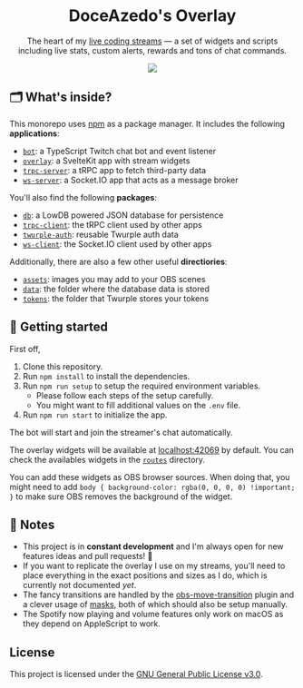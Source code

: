 <h1 align="center">DoceAzedo's Overlay</h1>

<p align="center">
  The heart of my <a href="https://twitch.tv/doceazedo911">live coding streams</a> — a set of widgets and scripts including live stats, custom alerts, rewards and tons of chat commands.
</p>

<p align="center">
  <img src="./assets/screenshot.gif" />
</p>

## 🗂 What's inside?

This monorepo uses [npm](https://www.npmjs.com/) as a package manager. It includes the following **applications**:

- [`bot`](./apps/bot): a TypeScript Twitch chat bot and event listener
- [`overlay`](./apps/overlay): a SvelteKit app with stream widgets
- [`trpc-server`](./apps/trpc-server): a tRPC app to fetch third-party data
- [`ws-server`](./apps/ws-server): a Socket.IO app that acts as a message broker

You'll also find the following **packages**:

- [`db`](./packages/db): a LowDB powered JSON database for persistence
- [`trpc-client`](./packages/trpc-client): the tRPC client used by other apps
- [`twurple-auth`](./packages/twurple-auth): reusable Twurple auth data
- [`ws-client`](./packages/ws-client): the Socket.IO client used by other apps

Additionally, there are also a few other useful **directiories**:

- [`assets`](./assets): images you may add to your OBS scenes
- [`data`](./data): the folder where the database data is stored
- [`tokens`](./tokens): the folder that Twurple stores your tokens

## 🏃 Getting started

First off,

1. Clone this repository.
2. Run `npm install` to install the dependencies.
3. Run `npm run setup` to setup the required environment variables.
   - Please follow each steps of the setup carefully.
   - You might want to fill additional values on the `.env` file.
4. Run `npm run start` to initialize the app.

The bot will start and join the streamer's chat automatically.

The overlay widgets will be available at [localhost:42069](http://localhost:42069) by default. You can check the availables widgets in the [`routes`](./apps/overlay/src/routes) directory.

You can add these widgets as OBS browser sources. When doing that, you might need to add `body { background-color: rgba(0, 0, 0, 0) !important; }` to make sure OBS removes the background of the widget.

## 📝 Notes

- This project is in **constant development** and I'm always open for new features ideas and pull requests! 🥳
- If you want to replicate the overlay I use on my streams, you'll need to place everything in the exact positions and sizes as I do, which is currently not documented _yet_.
- The fancy transitions are handled by the [obs-move-transition](https://github.com/exeldro/obs-move-transition) plugin and a clever usage of [masks](./assets), both of which should also be setup manually.
- The Spotify now playing and volume features only work on macOS as they depend on AppleScript to work.

## License

This project is licensed under the [GNU General Public License v3.0](./LICENSE).
